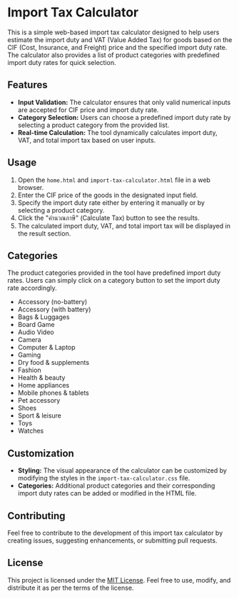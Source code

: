 # Import Tax Calculator

This is a simple web-based import tax calculator designed to help users estimate the import duty and VAT (Value Added Tax) for goods based on the CIF (Cost, Insurance, and Freight) price and the specified import duty rate. The calculator also provides a list of product categories with predefined import duty rates for quick selection.

## Features

- **Input Validation:** The calculator ensures that only valid numerical inputs are accepted for CIF price and import duty rate.
- **Category Selection:** Users can choose a predefined import duty rate by selecting a product category from the provided list.
- **Real-time Calculation:** The tool dynamically calculates import duty, VAT, and total import tax based on user inputs.

## Usage

1. Open the `home.html` and `import-tax-calculator.html` file in a web browser.
2. Enter the CIF price of the goods in the designated input field.
3. Specify the import duty rate either by entering it manually or by selecting a product category.
4. Click the "คำนวณภาษี" (Calculate Tax) button to see the results.
5. The calculated import duty, VAT, and total import tax will be displayed in the result section.

## Categories

The product categories provided in the tool have predefined import duty rates. Users can simply click on a category button to set the import duty rate accordingly.

- Accessory (no-battery)
- Accessory (with battery)
- Bags & Luggages
- Board Game
- Audio Video
- Camera
- Computer & Laptop
- Gaming
- Dry food & supplements
- Fashion
- Health & beauty
- Home appliances
- Mobile phones & tablets
- Pet accessory
- Shoes
- Sport & leisure
- Toys
- Watches

## Customization

- **Styling:** The visual appearance of the calculator can be customized by modifying the styles in the `import-tax-calculator.css` file.
- **Categories:** Additional product categories and their corresponding import duty rates can be added or modified in the HTML file.

## Contributing

Feel free to contribute to the development of this import tax calculator by creating issues, suggesting enhancements, or submitting pull requests.

## License

This project is licensed under the [MIT License](LICENSE). Feel free to use, modify, and distribute it as per the terms of the license.
